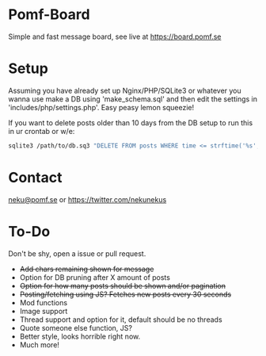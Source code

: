 # Pomf-Board
 Simple and fast message board, see live at https://board.pomf.se

# Setup
Assuming you have already set up Nginx/PHP/SQLite3 or whatever you wanna use make a DB using 'make_schema.sql' and then edit the settings in 'includes/php/settings.php'. Easy peasy lemon squeezie!

If you want to delete posts older than 10 days from the DB setup to run this in ur crontab or w/e:
```bash
sqlite3 /path/to/db.sq3 "DELETE FROM posts WHERE time <= strftime('%s', datetime('now', '-10 day'));"
```

# Contact
neku@pomf.se or https://twitter.com/nekunekus

# To-Do
Don't be shy, open a issue or pull request.

* ~~Add chars remaining shown for message~~
* Option for DB pruning after X amount of posts
* ~~Option for how many posts should be shown and/or pagination~~
* ~~Posting/fetching using JS? Fetches new posts every 30 seconds~~
* Mod functions
* Image support
* Thread support and option for it, default should be no threads
* Quote someone else function, JS?
* Better style, looks horrible right now.
* Much more!
